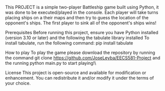 This PROJECT is a simple two-player Battleship game built using Python, it was done to be executed/played in the console. Each player will take turns placing ships on a their maps and then try to guess the location of the opponent's ships. The first player to sink all of the opponent's ships wins!

Prerequisites
Before running this project, ensure you have Python installed (version 3.10 or later) and the following the tabulate library installed
To install tabulate, run the following command: pip install tabulate 

How to play
To play the game please download the repository by running the command git clone <https://github.com/JoseLeyba/EECS581-Project>
and the running python main.py to start playing!\

License
This project is open-source and available for modification or enhancement. You can redistribute it and/or modify it under the terms of your choice. 
